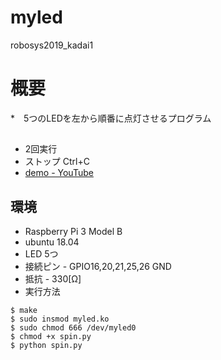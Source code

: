 # myled
robosys2019_kadai1

# 概要
*　5つのLEDを左から順番に点灯させるプログラム

## 
* 2回実行
* ストップ Ctrl+C
* [ demo - YouTube](https)

## 環境
* Raspberry Pi 3 Model B
* ubuntu 18.04
* LED 5つ 
* 接続ピン - GPIO16,20,21,25,26 GND
* 抵抗 - 330[Ω]
* 実行方法
```
$ make 
$ sudo insmod myled.ko 
$ sudo chmod 666 /dev/myled0 
$ chmod +x spin.py 
$ python spin.py

```
